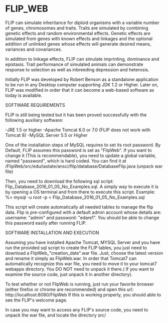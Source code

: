 # FLIP_WEB
FLIP can simulate inheritance for diploid organisms with a variable
number of genes, chromosomes and traits. Traits are simulated by combining
genetic effects and random environmental effects. Genetic effects are simulated
from genes with known effects and linkages and the optional addition of unlinked
genes whose effects will generate desired means, variances and covariances. 

In addition to linkage effects, FLIP can simulate imprinting, dominance and epistasis. 
Trait performance of simulated animals can demonstrate response to selection as well
as inbreeding depression and heterosis.

Initially FLIP was developed by Robert Benson as a standalone application to be run in any
Desktop computer supporting JDK 1.2 or Higher. Later on, FLIP was modified in order that it 
can become a web-based software as today is available. 

SOFTWARE REQUIREMENTS

FLIP is still being tested but it has been proved successfully with the following auxiliary software:

-JRE 1.5 or higher
-Apache Tomcat 6.0 or 7.0 (FLIP does not work with Tomcat 8)
-MySQL Server 5.5 or Higher

One of the installation steps of MySQL requires to set its root password. By Default, FLIP assumes this password is set as "FlipWeb".
If you want to change it (This is recommendable), you need to update a global variable, named "password", which is hard 
coded. You can find it at /FlipWeb/src/edu/iastate/ansci/flip/database/DatabaseFlip.java (unpack war file)

Then, you need to download the following sql script: Flip_Database_2016_01_05_No_Examples.sql. A simply way to execute it is by opening a OS terminal and from there to execute this script.
Example: %> mysql -u root -p < Flip_Database_2016_01_05_No_Examples.sql

This script will create automatically all needed tables to manage the flip data. Flip is pre-configured  with a default admin account whose details are: username: "admin" and password: "edare1". You should be able to change this password easily after running FLIP.

SOFTWARE INSTALLATION AND EXECUTION

Assuming you have installed Apache Tomcat, MYSQL Server and you have run the provided sql script to create the FLIP tables, you just need to download a FlipWeb_"creation_date".war file.  Just, choose the latest version and rename it simply as FlipWeb.war.
In order that Tomcat7 can automatically recognize this war file, you need to move it to your tomcat7 webapps directory. You DO NOT need to unpack it there.( If you want to examine the source code, just unpack it in another directory). 

To test whether or not FlipWeb is running, just run your favorite browser (either firefox or chrome are recommended) and open this url: http://localhost:8080/FlipWeb
If this is working properly, you should able to see the FLIP's welcome page.

In case you may want to access any FLIP's source code, you need to unpack the war file, and locate the directory src/



